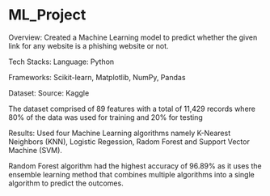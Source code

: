 # ML_Project

Overview:
Created a Machine Learning model to predict whether the given link for any website is a phishing website or not.

Tech Stacks:
Language: Python

Frameworks: Scikit-learn, Matplotlib, NumPy, Pandas

Dataset:
Source: Kaggle

The dataset comprised of 89 features with a total of 11,429 records where 80% of the data was used for training and 20% for testing

Results:
Used four Machine Learning algorithms namely K-Nearest Neighbors (KNN), Logistic Regession, Radom Forest and Support Vector Machine (SVM).

Random Forest algorithm had the highest accuracy of 96.89% as it uses the ensemble learning method that combines multiple algorithms into a single algorithm to predict the outcomes.
